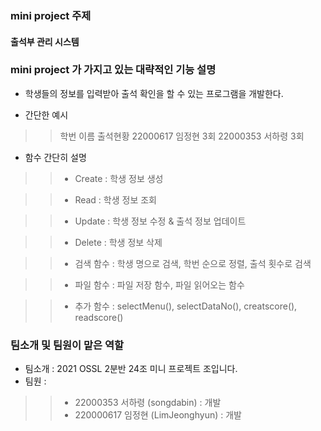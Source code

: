 ### mini project 주제

#### 출석부 관리 시스템



### mini project 가 가지고 있는 대략적인 기능 설명

+ 학생들의 정보를 입력받아 출석 확인을 할 수 있는 프로그램을 개발한다. 

+ 간단한 예시

>>  학번        이름   출석현황
>> 22000617  임정현   3회
>> 22000353  서하령   3회

+ 함수 간단히 설명 
>> - Create : 학생 정보 생성

>> - Read : 학생 정보 조회

>> - Update : 학생 정보 수정 & 출석 정보 업데이트

>> - Delete : 학생 정보 삭제

>> - 검색 함수 : 학생 명으로 검색, 학번 순으로 정렬, 출석 횟수로 검색

>> - 파일 함수 : 파일 저장 함수, 파일 읽어오는 함수

>> - 추가 함수 : selectMenu(), selectDataNo(), creatscore(), readscore()
 

### 팀소개 및 팀원이 맡은 역할

+ 팀소개 : 2021 OSSL 2분반 24조 미니 프로젝트 조입니다.
+ 팀원 : 
>> - 22000353 서하령 (songdabin) : 개발
>> - 220000617 임정현 (LimJeonghyun) : 개발
